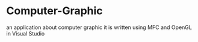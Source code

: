 # Computer-Graphic
an application about computer graphic
it is written using MFC and OpenGL in Visual Studio
